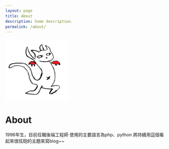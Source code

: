 ```yaml
---
layout: page
title: About
description: Some description.
permalink: /about/
---
```


<img class="img-rounded" src="/assets/img/uploads/profile.png" alt="Thiago Rossener" width="200">

# About
1996年生，目前任職後端工程師
使用的主要語言為php、python
將持續用這個看起來很炫砲的主題來寫blog~~